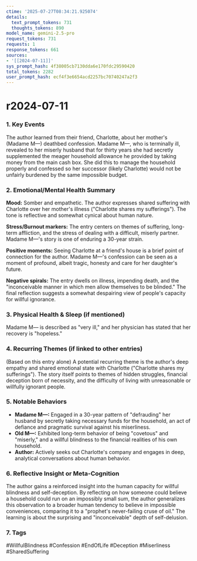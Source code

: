 ```yaml
---
ctime: '2025-07-27T08:34:21.925074'
details:
  text_prompt_tokens: 731
  thoughts_tokens: 890
model_name: gemini-2.5-pro
request_tokens: 731
requests: 1
response_tokens: 661
sources:
- '[[2024-07-11]]'
sys_prompt_hash: 4f38005cb7130dda6e170fdc29590420
total_tokens: 2282
user_prompt_hash: ecf4f3e6654acd2257bc70740247a2f3
---
```

# r2024-07-11

### 1. Key Events
The author learned from their friend, Charlotte, about her mother's (Madame M—) deathbed confession. Madame M—, who is terminally ill, revealed to her miserly husband that for thirty years she had secretly supplemented the meager household allowance he provided by taking money from the main cash box. She did this to manage the household properly and confessed so her successor (likely Charlotte) would not be unfairly burdened by the same impossible budget.

### 2. Emotional/Mental Health Summary
**Mood:** Somber and empathetic. The author expresses shared suffering with Charlotte over her mother's illness ("Charlotte shares my sufferings"). The tone is reflective and somewhat cynical about human nature.

**Stress/Burnout markers:** The entry centers on themes of suffering, long-term affliction, and the stress of dealing with a difficult, miserly partner. Madame M—'s story is one of enduring a 30-year strain.

**Positive moments:** Seeing Charlotte at a friend's house is a brief point of connection for the author. Madame M—'s confession can be seen as a moment of profound, albeit tragic, honesty and care for her daughter's future.

**Negative spirals:** The entry dwells on illness, impending death, and the "inconceivable manner in which men allow themselves to be blinded." The final reflection suggests a somewhat despairing view of people's capacity for willful ignorance.

### 3. Physical Health & Sleep (if mentioned)
Madame M— is described as "very ill," and her physician has stated that her recovery is "hopeless."

### 4. Recurring Themes (if linked to other entries)
(Based on this entry alone)
A potential recurring theme is the author's deep empathy and shared emotional state with Charlotte ("Charlotte shares my sufferings"). The story itself points to themes of hidden struggles, financial deception born of necessity, and the difficulty of living with unreasonable or willfully ignorant people.

### 5. Notable Behaviors
*   **Madame M—:** Engaged in a 30-year pattern of "defrauding" her husband by secretly taking necessary funds for the household, an act of defiance and pragmatic survival against his miserliness.
*   **Old M—:** Exhibited long-term behavior of being "covetous" and "miserly," and a willful blindness to the financial realities of his own household.
*   **Author:** Actively seeks out Charlotte's company and engages in deep, analytical conversations about human behavior.

### 6. Reflective Insight or Meta-Cognition
The author gains a reinforced insight into the human capacity for willful blindness and self-deception. By reflecting on how someone could believe a household could run on an impossibly small sum, the author generalizes this observation to a broader human tendency to believe in impossible conveniences, comparing it to a "prophet's never-failing cruse of oil." The learning is about the surprising and "inconceivable" depth of self-delusion.

### 7. Tags
#WillfulBlindness #Confession #EndOfLife #Deception #Miserliness #SharedSuffering
